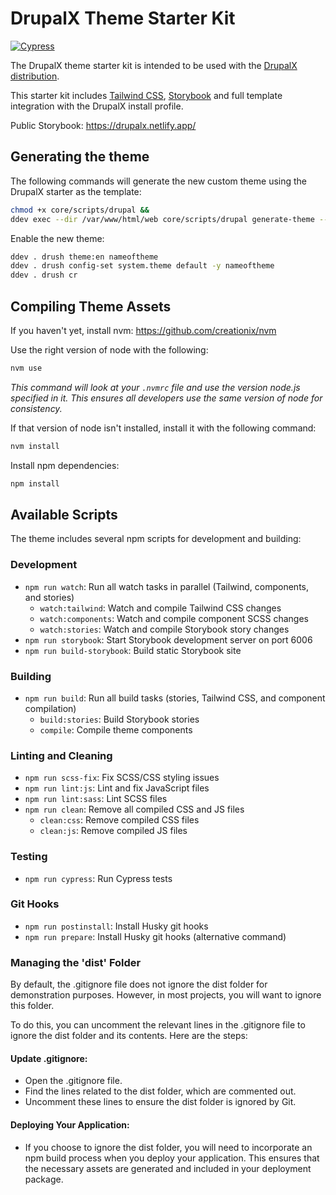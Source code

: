 # DrupalX Theme Starter Kit

[![Cypress](https://github.com/drupalninja/drupalx_theme/actions/workflows/cypress-tests.yml/badge.svg)](https://github.com/drupalninja/drupalx_theme/actions/workflows/cypress-tests.yml)

The DrupalX theme starter kit is intended to be used with the [DrupalX distribution](https://github.com/drupalninja/drupalx-project).

This starter kit includes [Tailwind CSS](https://tailwindcss.com/), [Storybook](https://storybook.js.org/) and full template integration with the DrupalX install profile.

Public Storybook: https://drupalx.netlify.app/

## Generating the theme

The following commands will generate the new custom theme using the DrupalX starter as the template:

```bash
chmod +x core/scripts/drupal &&
ddev exec --dir /var/www/html/web core/scripts/drupal generate-theme --starterkit=drupalx_theme nameoftheme
```

Enable the new theme:
```bash
ddev . drush theme:en nameoftheme
ddev . drush config-set system.theme default -y nameoftheme
ddev . drush cr
```

## Compiling Theme Assets

If you haven't yet, install nvm:
https://github.com/creationix/nvm

Use the right version of node with the following:
```bash
nvm use
```

_This command will look at your `.nvmrc` file and use the
version node.js specified in it. This ensures all developers
use the same version of node for consistency._

If that version of node isn't installed, install it with the following command:
```bash
nvm install
```

Install npm dependencies:
```bash
npm install
```

## Available Scripts

The theme includes several npm scripts for development and building:

### Development
- `npm run watch`: Run all watch tasks in parallel (Tailwind, components, and stories)
  - `watch:tailwind`: Watch and compile Tailwind CSS changes
  - `watch:components`: Watch and compile component SCSS changes
  - `watch:stories`: Watch and compile Storybook story changes
- `npm run storybook`: Start Storybook development server on port 6006
- `npm run build-storybook`: Build static Storybook site

### Building
- `npm run build`: Run all build tasks (stories, Tailwind CSS, and component compilation)
  - `build:stories`: Build Storybook stories
  - `compile`: Compile theme components

### Linting and Cleaning
- `npm run scss-fix`: Fix SCSS/CSS styling issues
- `npm run lint:js`: Lint and fix JavaScript files
- `npm run lint:sass`: Lint SCSS files
- `npm run clean`: Remove all compiled CSS and JS files
  - `clean:css`: Remove compiled CSS files
  - `clean:js`: Remove compiled JS files

### Testing
- `npm run cypress`: Run Cypress tests

### Git Hooks
- `npm run postinstall`: Install Husky git hooks
- `npm run prepare`: Install Husky git hooks (alternative command)

### Managing the 'dist' Folder

By default, the .gitignore file does not ignore the dist folder for demonstration purposes. However, in most projects, you will want to ignore this folder.

To do this, you can uncomment the relevant lines in the .gitignore file to ignore the dist folder and its contents. Here are the steps:

#### Update .gitignore:
* Open the .gitignore file.
* Find the lines related to the dist folder, which are commented out.
* Uncomment these lines to ensure the dist folder is ignored by Git.

#### Deploying Your Application:
* If you choose to ignore the dist folder, you will need to incorporate an npm build process when you deploy your application. This ensures that the necessary assets are generated and included in your deployment package.
